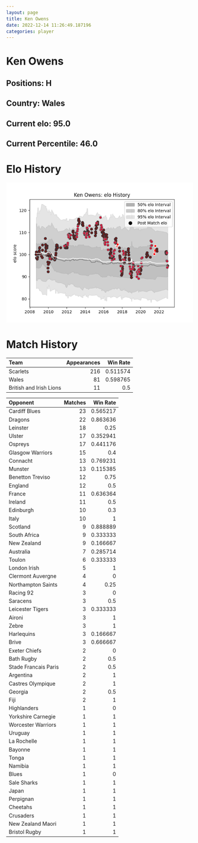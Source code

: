 ```yaml
---  
layout: page  
title: Ken Owens  
date: 2022-12-14 11:26:49.187196  
categories: player  
---
```

# Ken Owens

## Positions: H

## Country: Wales

## Current elo: 95.0

## Current Percentile: 46.0

# Elo History


![elo history](history_KenOwens.png)
# Match History


| Team                    |   Appearances |   Win Rate |
|:------------------------|--------------:|-----------:|
| Scarlets                |           216 |   0.511574 |
| Wales                   |            81 |   0.598765 |
| British and Irish Lions |            11 |   0.5      |

| Opponent             |   Matches |   Win Rate |
|:---------------------|----------:|-----------:|
| Cardiff Blues        |        23 |   0.565217 |
| Dragons              |        22 |   0.863636 |
| Leinster             |        18 |   0.25     |
| Ulster               |        17 |   0.352941 |
| Ospreys              |        17 |   0.441176 |
| Glasgow Warriors     |        15 |   0.4      |
| Connacht             |        13 |   0.769231 |
| Munster              |        13 |   0.115385 |
| Benetton Treviso     |        12 |   0.75     |
| England              |        12 |   0.5      |
| France               |        11 |   0.636364 |
| Ireland              |        11 |   0.5      |
| Edinburgh            |        10 |   0.3      |
| Italy                |        10 |   1        |
| Scotland             |         9 |   0.888889 |
| South Africa         |         9 |   0.333333 |
| New Zealand          |         9 |   0.166667 |
| Australia            |         7 |   0.285714 |
| Toulon               |         6 |   0.333333 |
| London Irish         |         5 |   1        |
| Clermont Auvergne    |         4 |   0        |
| Northampton Saints   |         4 |   0.25     |
| Racing 92            |         3 |   0        |
| Saracens             |         3 |   0.5      |
| Leicester Tigers     |         3 |   0.333333 |
| Aironi               |         3 |   1        |
| Zebre                |         3 |   1        |
| Harlequins           |         3 |   0.166667 |
| Brive                |         3 |   0.666667 |
| Exeter Chiefs        |         2 |   0        |
| Bath Rugby           |         2 |   0.5      |
| Stade Francais Paris |         2 |   0.5      |
| Argentina            |         2 |   1        |
| Castres Olympique    |         2 |   1        |
| Georgia              |         2 |   0.5      |
| Fiji                 |         2 |   1        |
| Highlanders          |         1 |   0        |
| Yorkshire Carnegie   |         1 |   1        |
| Worcester Warriors   |         1 |   1        |
| Uruguay              |         1 |   1        |
| La Rochelle          |         1 |   1        |
| Bayonne              |         1 |   1        |
| Tonga                |         1 |   1        |
| Namibia              |         1 |   1        |
| Blues                |         1 |   0        |
| Sale Sharks          |         1 |   1        |
| Japan                |         1 |   1        |
| Perpignan            |         1 |   1        |
| Cheetahs             |         1 |   1        |
| Crusaders            |         1 |   1        |
| New Zealand Maori    |         1 |   1        |
| Bristol Rugby        |         1 |   1        |